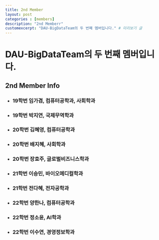 ```yaml
---
title: 2nd Member
layout: post
categories : [members]
description: "2nd Memberr"
customexcerpt: "DAU-BigDataTeam의 두 번째 멤버입니다." # 미리보기 글 
---
```


# DAU-BigDataTeam의 두 번째 멤버입니다.

## 2nd Member Info
- ### 19학번 임가겸, 컴퓨터공학과, 사회학과
- ### 19학번 박지연, 국제무역학과
- ### 20학번 김혜영, 컴퓨터공학과
- ### 20학번 배지혜, 사회학과
- ### 20학번 장효주, 글로벌비즈니스학과
- ### 21학번 이승민, 바이오메디컬학과
- ### 21학번 전다혜, 전자공학과
- ### 22학번 양한나, 컴퓨터공학과
- ### 22학번 정소윤, AI학과
- ### 22학번 이수연, 경영정보학과